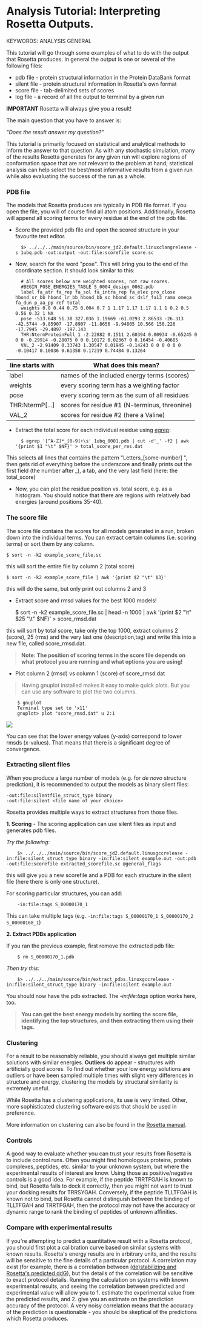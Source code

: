 # Analysis Tutorial: Interpreting Rosetta Outputs.

KEYWORDS: ANALYSIS GENERAL

This tutorial will go through some examples of what to do with the output that Rosetta produces. In general the output is one or several of the following files:

* pdb file - protein structural information in the Protein DataBank format
* silent file - protein structural information in Rosetta's own format
* score file - tab-delimited sets of scores
* log file - a record of all the output to terminal by a given run

**IMPORTANT**  Rosetta will always give you a result!

The main question that you have to answer is: 

*"Does the result answer my question?"*

This tutorial is primarily focused on statistical and analytical methods to inform the answer to that question. As with any stochastic simulation, many of the results Rosetta generates for any given run will explore regions of conformation space that are not relevant to the problem at hand; statistical analysis can help select the best/most informative results from a given run while also evaluating the success of the run as a whole.

### PDB file

The models that Rosetta produces are typically in PDB file format. If you open the file, you will of course find all atom positions. Additionally, Rosetta will append all scoring terms for every residue at the end of the pdb file.

* Score the provided pdb file and open the scored structure in your favourite text editor.

        $> ../../../main/source/bin/score_jd2.default.linuxclangrelease -s 1ubq.pdb -out:output -out:file:scorefile score.sc
    
* Now, search for the word "pose". This will bring you to the end of the coordinate section. It should look similar to this:

        # All scores below are weighted scores, not raw scores.
        #BEGIN_POSE_ENERGIES_TABLE S_0004_design_0062.pdb
        label fa_atr fa_rep fa_sol fa_intra_rep fa_elec pro_close hbond_sr_bb hbond_lr_bb hbond_bb_sc hbond_sc dslf_fa13 rama omega fa_dun p_aa_pp ref total
        weights 0.8 0.44 0.75 0.004 0.7 1 1.17 1.17 1.17 1.1 1 0.2 0.5 0.56 0.32 1 NA
        pose -513.648 51.38 327.036 1.19669 -61.0293 2.86533 -26.313 -42.5744 -9.85907 -17.8907 -11.8656 -9.94805 10.566 150.226 -17.7945 -29.4897 -197.143
        THR:NtermProteinFull_1 -2.22882 0.1511 2.60394 0.00934 -0.65245 0 0 0 -0.29914 -0.28075 0 0 0.10172 0.02367 0 0.16454 -0.40685 
        VAL_2 -2.91409 0.33743 1.30547 0.01945 -0.14243 0 0 0 0 0 0 -0.10417 0.10036 0.61358 0.17219 0.74484 0.13264
        
 |  line starts with     | What does this mean? |
 |---------|--------------------------------------------|  
 | label   | names of the included energy terms (scores) |
 | weights | every scoring term has a weighting factor |
 | pose    | every scoring term as the sum of all residues |
 | THR:NtermP[...] | scores for residue #1 (N-terminus, threonine)   |
 | VAL_2   | scores for residue #2 (here a Valine)
 
* Extract the total score for each individual residue using [egrep](http://www.cs.columbia.edu/~tal/3261/fall07/handout/egrep_mini-tutorial.htm):  

        $ egrep '[^A-Z]*_[0-9]+\s' 1ubq_0001.pdb | cut -d'_' -f2 | awk '{print $1 "\t" $NF}' > total_score_per_res.dat   

 This selects all lines that contains the pattern "Letters_[some-number] ", then gets rid of everything before the underscore and finally prints out the first field (the number after _), a tab, and the very last field (here: the total_score)

* Now, you can plot the residue position vs. total score, e.g. as a histogram. You should notice that there are regions with relatively bad energies (around positions 35-40). 

### The score file

The score file contains the scores for all models generated in a run, broken down into the individual terms. You can extract certain columns (i.e. scoring terms) or sort them by any column.

    $ sort -n -k2 example_score_file.sc

this will sort the entire file by column 2 (total score)
   
    $ sort -n -k2 example_score_file | awk '{print $2 "\t" $3}'

this will do the same, but only print out columns 2 and 3
  
* Extract score and rmsd values for the best 1000 models!   
         
    $ sort -n -k2 example_score_file.sc | head -n 1000 | awk '{print $2 "\t" $25 "\t" $NF}' > score_rmsd.dat

this will sort by total score, take only the top 1000, extract columns 2 (score), 25 (rms) and the very last one (description,tag) and write this into a new file, called score_rmsd.dat.

> **Note: The position of scoring terms in the score file depends on what protocol you are running and what options you are using!**

* Plot column 2 (rmsd) vs column 1 (score) of score_rmsd.dat

> Having gnuplot installed makes it easy to make quick plots. But you can use any software to plot the two columns.
	  
        $ gnuplot
        Terminal type set to 'x11'   
        gnuplot> plot "score_rmsd.dat" u 2:1 
	
![](analysis_plot.png)

You can see that the lower energy values (y-axis) correspond to lower rmsds (x-values). That means that there is a significant degree of convergence. 
 
### Extracting silent files

When you produce a large number of models (e.g. for *de novo* structure prediction), it is recommended to output the models as binary silent files:

    -out:file:silentfile_struct_type binary
    -out:file:silent <file name of your choice>
    
Rosetta provides multiple ways to extract structures from those files.

**1. Scoring** - The scoring application can use silent files as input and generates pdb files.  

*Try the following:*

        $> ../../../main/source/bin/score_jd2.default.linuxgccrelease -in:file:silent_struct_type binary -in:file:silent example.out -out:pdb -out:file:scorefile extracted_scorefile.sc @general_flags
        
this will give you a new scorefile and a PDB for each structure in the silent file (here there is only one structure).

For scoring particular structures, you can add:

        -in:file:tags S_00000170_1

This can take multiple tags (e.g. `-in:file:tags S_00000170_1 S_00000170_2 S_00000168_1`)  
  
**2. Extract PDBs application**
 
If you ran the previous example, first remove the extracted pdb file:
  
        $ rm S_00000170_1.pdb 

*Then try this:*

        $> ../../../main/source/bin/extract_pdbs.linuxgccrelease -in:file:silent_struct_type binary -in:file:silent example.out

You should now have the pdb extracted. The *-in:file:tags* option works here, too.
 
> **You can get the best energy models by sorting the score file, identifying the top structures, and then extracting them using their tags.**

### Clustering

For a result to be reasonably reliable, you should always get multiple similar solutions with similar energies. **Outliers** do appear - structures with artificially good scores. To find out whether your low energy solutions are outliers or have been sampled multiple times with slight very differences in structure and energy, clustering the models by structural similarity is extremely useful.

While Rosetta has a clustering applications, its use is very limited. Other, more sophisticated clustering software exists that should be used in preference.

More information on clustering can also be found in the [Rosetta manual](https://www.rosettacommons.org/docs/latest/getting_started/Analyzing-Results).

### Controls

A good way to evaluate whether you can trust your results from Rosetta is to include control runs. Often you might find homologous proteins, protein complexes, peptides, etc. similar to your unknown system, but where the experimental results of interest are know. Using those as positive/negative controls is a good idea. For example, if the peptide TRRTFGAH is known to bind, but Rosetta fails to dock it correctly, then you might not want to trust your docking results for TRRSYGAH. Conversely, if the peptide TLLTFGAH is known not to bind, but Rosetta cannot distinguish between the binding of TLLTFGAH and TRRTFGAH, then the protocol may not have the accuracy or dynamic range to rank the binding of peptides of unknown affinities.
 
### Compare with experimental results

If you're attempting to predict a quantitative result with a Rosetta protocol, you should first plot a calibration curve based on similar systems with known results. Rosetta's energy results are in arbitrary units, and the results will be sensitive to the fine details of a particular protocol. A correlation may exist (for example, there is a correlation between [(de)stabilizing and Rosetta's predicted ddG](http://dx.doi.org/10.1002/prot.22921)), but the details of the correlation will be sensitive to exact protocol details. Running the calculation on systems with known experimental results, and seeing the correlation between predicted and experimental value will allow you to 1. estimate the experimental value from the predicted results, and 2. give you an estimate on the prediction accuracy of the protocol. A very noisy correlation means that the accuracy of the prediction is questionable - you should be skeptical of the predictions which Rosetta produces. 

